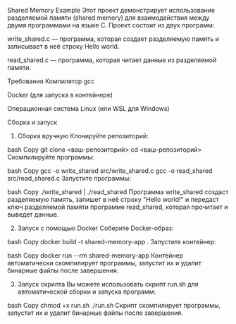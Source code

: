 Shared Memory Example
Этот проект демонстрирует использование разделяемой памяти (shared memory) для взаимодействия между двумя программами на языке C. Проект состоит из двух программ:

write_shared.c — программа, которая создает разделяемую память и записывает в неё строку Hello world.

read_shared.c — программа, которая читает данные из разделяемой памяти.

Требования
Компилятор gcc

Docker (для запуска в контейнере)

Операционная система Linux (или WSL для Windows)

Сборка и запуск
1. Сборка вручную
Клонируйте репозиторий:

bash
Copy
git clone <ваш-репозиторий>
cd <ваш-репозиторий>
Скомпилируйте программы:

bash
Copy
gcc -o write_shared src/write_shared.c
gcc -o read_shared src/read_shared.c
Запустите программы:

bash
Copy
./write_shared | ./read_shared
Программа write_shared создаст разделяемую память, запишет в неё строку "Hello world!" и передаст ключ разделяемой памяти программе read_shared, которая прочитает и выведет данные.

2. Запуск с помощью Docker
Соберите Docker-образ:

bash
Copy
docker build -t shared-memory-app .
Запустите контейнер:

bash
Copy
docker run --rm shared-memory-app
Контейнер автоматически скомпилирует программы, запустит их и удалит бинарные файлы после завершения.

3. Запуск скрипта
Вы можете использовать скрипт run.sh для автоматической сборки и запуска программ:

bash
Copy
chmod +x run.sh
./run.sh
Скрипт скомпилирует программы, запустит их и удалит бинарные файлы после завершения.